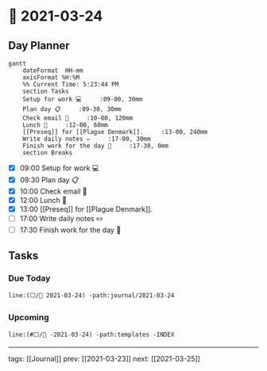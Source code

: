 # 📆 2021-03-24

## Day Planner
```mermaid
gantt
    dateFormat  HH-mm
    axisFormat %H:%M
    %% Current Time: 5:23:44 PM
    section Tasks
    Setup for work 💻     :09-00, 30mm
    Plan day 📋     :09-30, 30mm
    Check email 📧     :10-00, 120mm
    Lunch 🍙     :12-00, 60mm
    [[Preseq]] for [[Plague Denmark]].     :13-00, 240mm
    Write daily notes ✏️     :17-00, 30mm
    Finish work for the day 🎉     :17-30, 0mm
    section Breaks

```

- [x] 09:00 Setup for work 💻
- [x] 09:30 Plan day 📋
- [x] 10:00 Check email 📧
- [x] 12:00 Lunch 🍙
- [x] 13:00 [[Preseq]] for [[Plague Denmark]].
- [ ] 17:00 Write daily notes ✏️
- [ ] 17:30 Finish work for the day 🎉

## Tasks

### Due Today

```query
line:(⬜/🧨 2021-03-24) -path:journal/2021-03-24
```

### Upcoming

```query
line:(#⬜/🧨 -2021-03-24) -path:templates -INDEX
```

---

tags: [[Journal]]
prev: [[2021-03-23]]
next: [[2021-03-25]]